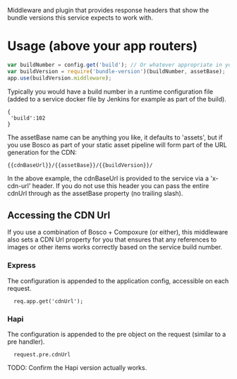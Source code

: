 Middleware and plugin that provides response headers that show the bundle versions this service expects to work with.

# Usage (above your app routers)
```js
var buildNumber = config.get('build'); // Or whatever appropriate in your environment
var buildVersion = require('bundle-version')(buildNumber, assetBase);
app.use(buildVersion.middleware);

```

Typically you would have a build number in a runtime configuration file (added to a service docker file by Jenkins for example as part of the build).

```
{
 'build':102
}
```

The assetBase name can be anything you like, it defaults to 'assets', but if you use Bosco as part of your static asset pipeline will form part of the URL generation for the CDN:

```
{{cdnBaseUrl}}/{{assetBase}}/{{buildVersion}}/
```

In the above example, the cdnBaseUrl is provided to the service via a 'x-cdn-url' header.  If you do not use this header you can pass the entire cdnUrl through as the assetBase property (no trailing slash).

## Accessing the CDN Url

If you use a combination of Bosco + Compoxure (or either), this middleware also sets a CDN Url property for you that ensures that any references to images or other items works correctly based on the service build number.

### Express

The configuration is appended to the application config, accessible on each request.

```
  req.app.get('cdnUrl');
```

### Hapi

The configuration is appended to the pre object on the request (similar to a pre handler).

```
  request.pre.cdnUrl
```

TODO: Confirm the Hapi version actually works.
